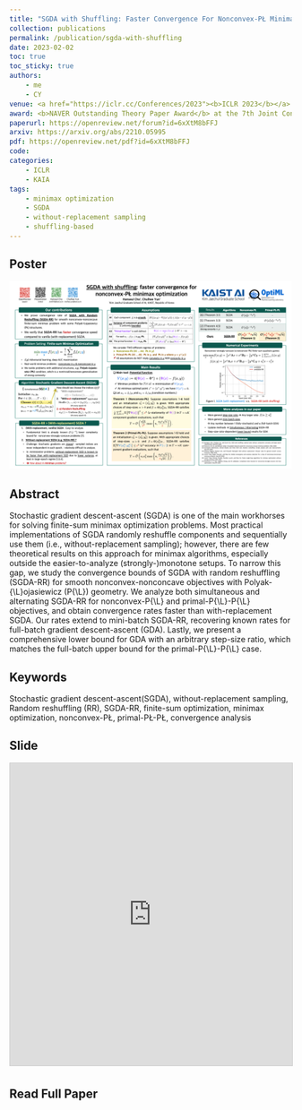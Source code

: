 ```yaml
---
title: "SGDA with Shuffling: Faster Convergence For Nonconvex-PŁ Minimax Optimization"
collection: publications
permalink: /publication/sgda-with-shuffling
date: 2023-02-02
toc: true
toc_sticky: true
authors:
    - me
    - CY
venue: <a href="https://iclr.cc/Conferences/2023"><b>ICLR 2023</b></a>
award: <b>NAVER Outstanding Theory Paper Award</b> at the 7th Joint Conference of Korea Artificial Intelligence Association (<a href="https://aiassociation.kr/Conference/ConferenceView.asp?AC=0&CODE=CC20221001&CpPage=167#CONF">JKAIA 2022</a>)
paperurl: https://openreview.net/forum?id=6xXtM8bFFJ
arxiv: https://arxiv.org/abs/2210.05995
pdf: https://openreview.net/pdf?id=6xXtM8bFFJ
code:
categories: 
    - ICLR
    - KAIA
tags:
    - minimax optimization
    - SGDA
    - without-replacement sampling
    - shuffling-based
---
```

<!-- markdownlint-disable MD033 -->

## Poster

![sgda_poster](../assets/img/sgda-with-shuffling/poster_iclr_horizontal_90_135.png)

## Abstract

Stochastic gradient descent-ascent (SGDA) is one of the main workhorses for solving finite-sum minimax optimization problems. Most practical implementations of SGDA randomly reshuffle components and sequentially use them (i.e., without-replacement sampling); however, there are few theoretical results on this approach for minimax algorithms, especially outside the easier-to-analyze (strongly-)monotone setups. To narrow this gap, we study the convergence bounds of SGDA with random reshuffling (SGDA-RR) for smooth nonconvex-nonconcave objectives with Polyak-{\L}ojasiewicz (P{\L}) geometry. We analyze both simultaneous and alternating SGDA-RR for nonconvex-P{\L} and primal-P{\L}-P{\L} objectives, and obtain convergence rates faster than with-replacement SGDA. Our rates extend to mini-batch SGDA-RR, recovering known rates for full-batch gradient descent-ascent (GDA). Lastly, we present a comprehensive lower bound for GDA with an arbitrary step-size ratio, which matches the full-batch upper bound for the primal-P{\L}-P{\L} case.

## Keywords

Stochastic gradient descent-ascent(SGDA), without-replacement sampling, Random reshuffling (RR), SGDA-RR, finite-sum optimization, minimax optimization, nonconvex-PŁ, primal-PŁ-PŁ, convergence analysis

## Slide

<iframe src="https://www.slideshare.net/slideshow/embed_code/key/4Cis8oNxKBvoq3" width="960" height="540" frameborder="0" marginwidth="0" marginheight="0" scrolling="no" style="border:1px solid #CCC; border-width:1px; margin-bottom:5px; max-width: 100%;" allowfullscreen> </iframe> <div style="margin-bottom:5px"> </div>

## Read Full Paper

<object data="{{ page.pdf }}" width="960" height="1000" type='application/pdf'></object>
